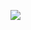 ![](https://paper-attachments.dropbox.com/s_82E553B437B45C61DC7E8D5A77BA2743BF7C6CD25ADCD27C906820AECDA2D2B6_1650963859636_image.png)
